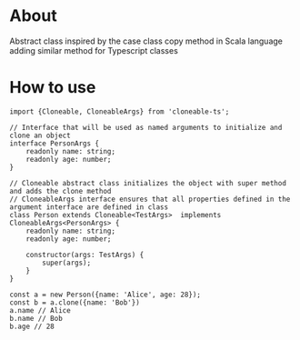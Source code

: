 # About
Abstract class inspired by the case class copy method in Scala language adding similar method for Typescript classes

# How to use
    import {Cloneable, CloneableArgs} from 'cloneable-ts';
    
    // Interface that will be used as named arguments to initialize and clone an object
    interface PersonArgs {
        readonly name: string;
        readonly age: number;
    }
    
    // Cloneable abstract class initializes the object with super method and adds the clone method
    // CloneableArgs interface ensures that all properties defined in the argument interface are defined in class
    class Person extends Cloneable<TestArgs>  implements CloneableArgs<PersonArgs> {
        readonly name: string;
        readonly age: number;
        
        constructor(args: TestArgs) {
            super(args);
        }
    }
    
    const a = new Person({name: 'Alice', age: 28});
    const b = a.clone({name: 'Bob'})
    a.name // Alice
    b.name // Bob
    b.age // 28
    
